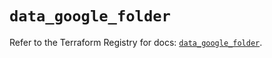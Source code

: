 # `data_google_folder`

Refer to the Terraform Registry for docs: [`data_google_folder`](https://registry.terraform.io/providers/hashicorp/google/6.49.1/docs/data-sources/folder).
